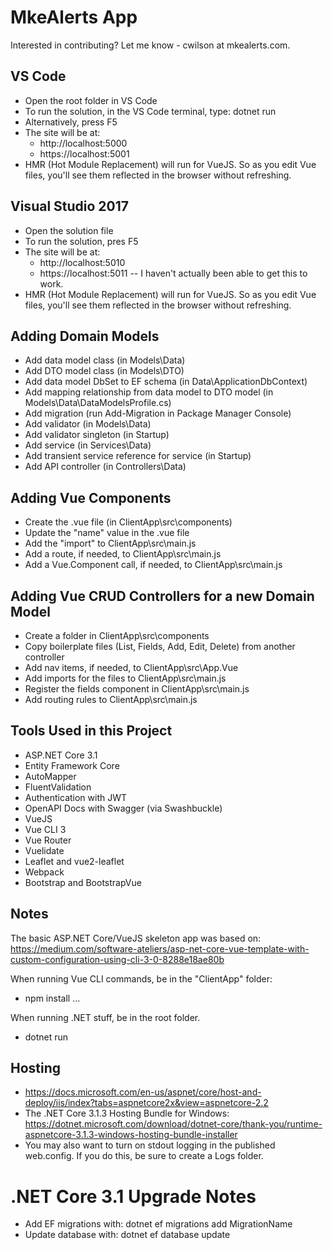 # MkeAlerts App

Interested in contributing? Let me know - cwilson at mkealerts.com.

## VS Code
* Open the root folder in VS Code
* To run the solution, in the VS Code terminal, type: dotnet run
* Alternatively, press F5
* The site will be at:
  * http://localhost:5000
  * https://localhost:5001
* HMR (Hot Module Replacement) will run for VueJS. So as you edit Vue files, you'll see them reflected in the browser without refreshing.

## Visual Studio 2017
* Open the solution file
* To run the solution, pres F5
* The site will be at:
  * http://localhost:5010
  * https://localhost:5011 -- I haven't actually been able to get this to work.
* HMR (Hot Module Replacement) will run for VueJS. So as you edit Vue files, you'll see them reflected in the browser without refreshing.

## Adding Domain Models
* Add data model class (in Models\Data)
* Add DTO model class (in Models\DTO)
* Add data model DbSet to EF schema (in Data\ApplicationDbContext)
* Add mapping relationship from data model to DTO model (in Models\Data\DataModelsProfile.cs)
* Add migration (run Add-Migration in Package Manager Console)
* Add validator (in Models\Data)
* Add validator singleton (in Startup)
* Add service (in Services\Data)
* Add transient service reference for service (in Startup)
* Add API controller (in Controllers\Data)

## Adding Vue Components
* Create the .vue file (in ClientApp\src\components)
* Update the "name" value in the .vue file
* Add the "import" to ClientApp\src\main.js
* Add a route, if needed, to ClientApp\src\main.js
* Add a Vue.Component call, if needed, to ClientApp\src\main.js

## Adding Vue CRUD Controllers for a new Domain Model
* Create a folder in ClientApp\src\components
* Copy boilerplate files (List, Fields, Add, Edit, Delete) from another controller
* Add nav items, if needed, to ClientApp\src\App.Vue
* Add imports for the files to ClientApp\src\main.js
* Register the fields component in ClientApp\src\main.js
* Add routing rules to ClientApp\src\main.js

## Tools Used in this Project
* ASP.NET Core 3.1
* Entity Framework Core
* AutoMapper
* FluentValidation
* Authentication with JWT
* OpenAPI Docs with Swagger (via Swashbuckle)
* VueJS
* Vue CLI 3
* Vue Router
* Vuelidate
* Leaflet and vue2-leaflet
* Webpack
* Bootstrap and BootstrapVue


## Notes

The basic ASP.NET Core/VueJS skeleton app was based on: https://medium.com/software-ateliers/asp-net-core-vue-template-with-custom-configuration-using-cli-3-0-8288e18ae80b

When running Vue CLI commands, be in the "ClientApp" folder:
* npm install ...

When running .NET stuff, be in the root folder.
* dotnet run


## Hosting
* https://docs.microsoft.com/en-us/aspnet/core/host-and-deploy/iis/index?tabs=aspnetcore2x&view=aspnetcore-2.2
* The .NET Core 3.1.3 Hosting Bundle for Windows: https://dotnet.microsoft.com/download/dotnet-core/thank-you/runtime-aspnetcore-3.1.3-windows-hosting-bundle-installer
* You may also want to turn on stdout logging in the published web.config. If you do this, be sure to create a Logs folder.


# .NET Core 3.1 Upgrade Notes
* Add EF migrations with: dotnet ef migrations add MigrationName
* Update database with: dotnet ef database update